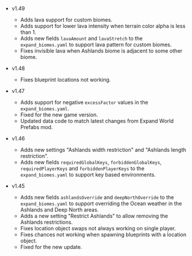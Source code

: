 - v1.49
  - Adds lava support for custom biomes.
  - Adds support for lower lava intensity when terrain color alpha is less than 1.
  - Adds new fields `lavaAmount` and `lavaStretch` to the `expand_biomes.yaml` to support lava pattern for custom biomes.
  - Fixes invisible lava when Ashlands biome is adjacent to some other biome.

- v1.48
  - Fixes blueprint locations not working.

- v1.47
  - Adds support for negative `excessFactor` values in the `expand_biomes.yaml`.
  - Fixed for the new game version.
  - Updated data code to match latest changes from Expand World Prefabs mod.

- v1.46
  - Adds new settings "Ashlands width restriction" and "Ashlands length restriction".
  - Adds new fields `requiredGlobalKeys`, `forbiddenGlobalKeys`, `requiredPlayerKeys` and `forbiddenPlayerKeys` to the `expand_biomes.yaml` to support key based environments.

- v1.45
  - Adds new fields `ashlandsOverride` and `deepNorthOverride` to the `expand_biomes.yaml` to support overriding the Ocean weather in the Ashlands and Deep North areas.
  - Adds a new setting "Restrict Ashlands" to allow removing the Ashlands restrictions.
  - Fixes location object swaps not always working on single player.
  - Fixes chances not working when spawning blueprints with a location object.
  - Fixed for the new update.
